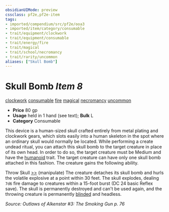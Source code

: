 ```yaml
---
obsidianUIMode: preview
cssclass: pf2e,pf2e-item
tags:
- imported/compendium/src/pf2e/ooa3
- imported/item/category/consumable
- trait/equipment/clockwork
- trait/equipment/consumable
- trait/energy/fire
- trait/magical
- trait/school/necromancy
- trait/rarity/uncommon
aliases: ["Skull Bomb"]
---
```

# Skull Bomb *Item 8*  
[clockwork](clockwork-g-g.md)  [consumable](consumable.md)  [fire](fire.md)  [magical](magical.md)  [necromancy](necromancy.md)  [uncommon](uncommon.md)  

- **Price** 80 gp
- **Usage** held in 1 hand (see text); **Bulk** L
- **Category** Consumable

This device is a human-sized skull crafted entirely from metal plating and clockwork gears, which slots easily into a human skeleton in the spot where an ordinary skull would normally be located. While performing a create undead ritual, you can attach this skull bomb to the target creature in place of its own head. In order to do so, the target creature must be Medium and have the [humanoid](humanoid.md) trait. The target creature can have only one skull bomb attached in this fashion. The creature gains the following ability.

Throw Skull [>>](chapter-9-playing-the-game.md#Actions "Two-Action") (manipulate) The creature detaches its skull bomb and hurls the volatile explosive at a point within 30 feet. The skull explodes, dealing `7d6` fire damage to creatures within a 15-foot burst (DC 24 basic Reflex save). The skull is permanently destroyed and can't be used again, and the throwing creature is permanently [blinded](conditions.md#Blinded) and headless.

*Source: Outlaws of Alkenstar #3: The Smoking Gun p. 76*
